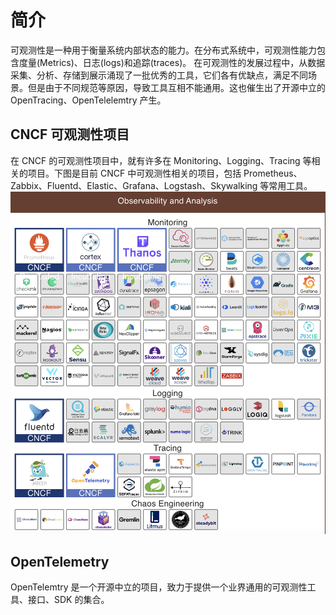 # 简介
可观测性是一种用于衡量系统内部状态的能力。在分布式系统中，可观测性能力包含度量(Metrics)、日志(logs)和追踪(traces)。
在可观测性的发展过程中，从数据采集、分析、存储到展示涌现了一批优秀的工具，它们各有优缺点，满足不同场景。但是由于不同规范等原因，导致工具互相不能通用。这也催生出了开源中立的 OpenTracing、OpenTelelemtry 产生。

## CNCF 可观测性项目
在 CNCF 的可观测性项目中，就有许多在 Monitoring、Logging、Tracing 等相关的项目。下图是目前 CNCF 中可观测性相关的项目，包括 Prometheus、Zabbix、Fluentd、Elastic、Grafana、Logstash、Skywalking 等常用工具。
<img src="../img/cncf-observability.png">

## OpenTelemetry
OpenTelemtry 是一个开源中立的项目，致力于提供一个业界通用的可观测性工具、接口、SDK 的集合。